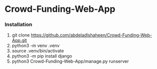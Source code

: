 # Crowd-Funding-Web-App

### Installation
1. git clone https://github.com/abdeladlshaheen/Crowd-Funding-Web-App.git
2. python3 -m venv .venv
3. source .venv/bin/activate
4. python3 -m pip install django
5. python3 Crowd-Funding-Web-App/manage.py runserver
